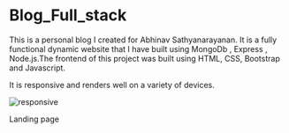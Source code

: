 # Blog_Full_stack

This is a personal blog I created for Abhinav Sathyanarayanan. It is a fully functional dynamic website that I have built using MongoDb , Express , Node.js.The frontend of this project was built using HTML, CSS, Bootstrap and Javascript.

It is responsive and renders well on a variety of devices.

![responsive](https://user-images.githubusercontent.com/76477365/119339288-9bd9b680-bcae-11eb-8f7a-f1131d6a34f4.png)

Landing page


